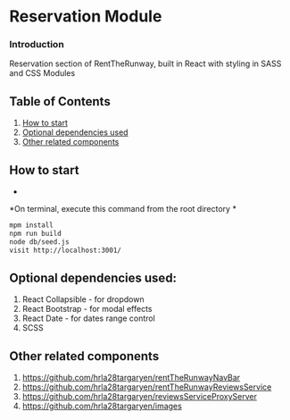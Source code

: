 # Reservation Module

### Introduction
Reservation section of RentTheRunway, built in React with styling in SASS and CSS Modules

## Table of Contents

1. [How to start](#How_to_start)
1. [Optional dependencies used](#Optional_dependencies_used)
1. [Other related components](#Other_related_components)


## How to start
*
*On terminal, execute this command from the root directory
*
```sh
mpm install
npm run build
node db/seed.js
visit http://localhost:3001/
```

## Optional dependencies used:
1. React Collapsible - for dropdown
2. React Bootstrap - for modal effects
3. React Date - for dates range control
4. SCSS

## Other related components
1. https://github.com/hrla28targaryen/rentTheRunwayNavBar
2. https://github.com/hrla28targaryen/rentTheRunwayReviewsService
3. https://github.com/hrla28targaryen/reviewsServiceProxyServer
4. https://github.com/hrla28targaryen/images
